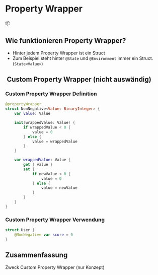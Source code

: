 # Property Wrapper
📦

## Wie funktionieren Property Wrapper?
- Hinter jedem Property Wrapper ist ein Struct
- Zum Beispiel steht hinter `@State` und `@Environment` immer ein Struct. (`State<Value>`)


##  Custom Property Wrapper (nicht auswändig)

### Custom Property Wrapper Definition
```swift
@propertyWrapper
struct NonNegative<Value: BinaryInteger> {
    var value: Value

    init(wrappedValue: Value) {
        if wrappedValue < 0 {
            value = 0
        } else {
            value = wrappedValue
        }
    }

    var wrappedValue: Value {
        get { value }
        set {
            if newValue < 0 {
                value = 0
            } else {
                value = newValue
            }
        }
    }
}
```

### Custom Property Wrapper Verwendung
```swift
struct User {
    @NonNegative var score = 0
}
```

## Zusammenfassung
Zweck
Custom Property Wrapper (nur Konzept)